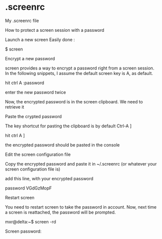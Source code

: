 # .screenrc
My .screenrc file

How to protect a screen session with a password

Launch a new screen
Easily done :

$ screen

Encrypt a new password

screen provides a way to encrypt a password right from a screen session. In the following snippets, I assume the default screen key is A, as default.

hit ctrl A :password

enter the new password twice

Now, the encrypted password is in the screen clipboard. We need to retrieve it

Paste the crypted password

The key shortcut for pasting the clipboard is by default Ctrl-A ]

hit ctrl A ]

the encrypted password should be pasted in the console

Edit the screen configuration file

Copy the encrypted password and paste it in ~/.screenrc (or whatever your screen configuration file is)

add this line, with your encrypted password

password VGdGzMopF

Restart screen

You need to restart screen to take the password in account. Now, next time a screen is reattached, the password will be prompted.

mxr@delta:~$ screen -rd

Screen password:
